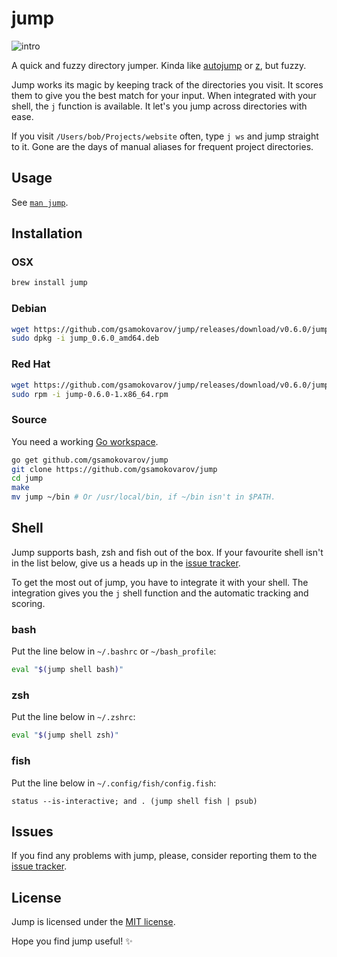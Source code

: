 # jump

![intro](https://raw.githubusercontent.com/gsamokovarov/jump/master/.intro.gif)

A quick and fuzzy directory jumper. Kinda like [autojump] or [z], but fuzzy.

Jump works its magic by keeping track of the directories you visit. It scores
them to give you the best match for your input. When integrated with your
shell, the `j` function is available. It let's you jump across directories with
ease.

If you visit `/Users/bob/Projects/website` often, type `j ws` and jump
straight to it. Gone are the days of manual aliases for frequent project
directories.

## Usage

See [`man jump`][man].

## Installation

### OSX

```bash
brew install jump
```

### Debian

```bash
wget https://github.com/gsamokovarov/jump/releases/download/v0.6.0/jump_0.6.0_amd64.deb
sudo dpkg -i jump_0.6.0_amd64.deb
```

### Red Hat

```bash
wget https://github.com/gsamokovarov/jump/releases/download/v0.6.0/jump-0.6.0-1.x86_64.rpm
sudo rpm -i jump-0.6.0-1.x86_64.rpm
```

### Source

You need a working [Go workspace].

```bash
go get github.com/gsamokovarov/jump
git clone https://github.com/gsamokovarov/jump
cd jump
make
mv jump ~/bin # Or /usr/local/bin, if ~/bin isn't in $PATH.
```

## Shell

Jump supports bash, zsh and fish out of the box. If your favourite shell isn't
in the list below, give us a heads up in the [issue tracker].

To get the most out of jump, you have to integrate it with your shell. The
integration gives you the `j` shell function and the automatic tracking and
scoring.

### bash

Put the line below in `~/.bashrc` or `~/bash_profile`:

```bash
eval "$(jump shell bash)"
```

### zsh

Put the line below in `~/.zshrc`:

```zsh
eval "$(jump shell zsh)"
```

### fish

Put the line below in `~/.config/fish/config.fish`:

```fish
status --is-interactive; and . (jump shell fish | psub)
```

## Issues

If you find any problems with jump, please, consider reporting them to the
[issue tracker].

## License

Jump is licensed under the [MIT license].

Hope you find jump useful! :sparkles:

[autojump]: https://github.com/wting/autojump
[z]: https://github.com/rupa/z
[man]: http://gsamokovarov.com/jump
[Go workspace]: https://golang.org/doc/code.html#Workspaces
[issue tracker]: https://github.com/gsamokovarov/jump/issues
[MIT license]: https://github.com/gsamokovarov/jump/blob/master/LICENSE.txt
